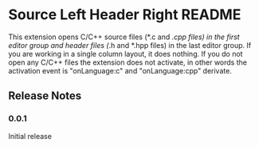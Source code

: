 # Source Left Header Right README

This extension opens C/C++ source files (*.c and *.cpp files) in the first editor group and header files (*.h and *.hpp files) in the last editor group. If you are working in a single column layout, it does nothing. If you do not open any C/C++ files the extension does not activate, in other words the activation event is "onLanguage:c" and "onLanguage:cpp" derivate.

## Release Notes

### 0.0.1

Initial release
